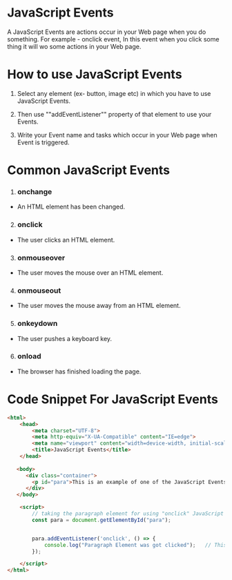 # JavaScript Events

A JavaScript Events are actions occur in your Web page when you do something. For example - onclick event, In this event when you click some thing it will wo some actions in your Web page.

# How to use JavaScript Events

1. Select any element (ex- button, image etc) in which you have to use JavaScript Events.

2. Then use ""addEventListener"" property of that element to use your Events. 

3. Write your Event name and tasks which occur in your Web page when Event is triggered.

# Common JavaScript Events

1. ### onchange 
- An HTML element has been changed.

2. ### onclick 
- The user clicks an HTML element.

3. ### onmouseover 
- The user moves the mouse over an HTML element.

4. ### onmouseout 
- The user moves the mouse away from an HTML element.

5. ### onkeydown 
- The user pushes a keyboard key.

6. ### onload 
- The browser has finished loading the page.

# Code Snippet For JavaScript Events

``` html
<html>
    <head>
        <meta charset="UTF-8">
        <meta http-equiv="X-UA-Compatible" content="IE=edge"> 
        <meta name="viewport" content="width=device-width, initial-scale=1.0">
        <title>JavaScript Events</title>
    </head>
   
   <body>
      <div class="container"> 
        <p id="para">This is an example of one of the JavaScript Events - onclick</p>
      </div>
   </body>

    <script>
        // taking the paragraph element for using "onclick" JavaScript Event
        const para = document.getElementById("para");


        para.addEventListener('onclick', () => {
            console.log("Paragraph Element was got clicked");   // This will show in console when the paragraph element clicked by the user
        });

    </script>
</html>
```
